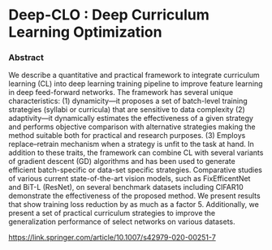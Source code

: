 # Deep-CLO : Deep Curriculum Learning Optimization

### Abstract
We describe a quantitative and practical framework to integrate curriculum learning (CL) into deep 
learning training pipeline to improve feature learning in deep feed-forward networks. The framework 
has several unique characteristics: (1) dynamicity—it proposes a set of batch-level training strategies 
(syllabi or curricula) that are sensitive to data complexity (2) adaptivity—it dynamically estimates 
the effectiveness of a given strategy and performs objective comparison with alternative strategies 
making the method suitable both for practical and research purposes. (3) Employs replace–retrain 
mechanism when a strategy is unfit to the task at hand. In addition to these traits, the framework can
combine CL with several variants of gradient descent (GD) algorithms and has been used to generate 
efficient batch-specific or data-set specific strategies. Comparative studies of various current 
state-of-the-art vision models, such as FixEfficentNet and BiT-L (ResNet), on several benchmark datasets
including CIFAR10 demonstrate the effectiveness of the proposed method. We present results that show 
training loss reduction by as much as a factor 5. Additionally, we present a set of practical curriculum
strategies to improve the generalization performance of select networks on various datasets.


https://link.springer.com/article/10.1007/s42979-020-00251-7